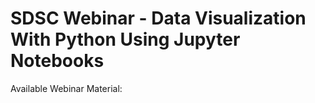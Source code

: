# SDSC Webinar - Data Visualization With Python Using Jupyter Notebooks
<a name="top">Available Webinar Material:
